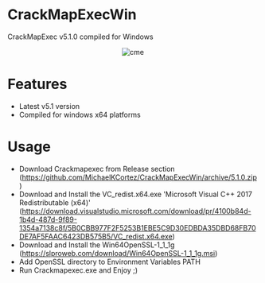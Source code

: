 # CrackMapExecWin
CrackMapExec v5.1.0 compiled for Windows

<p align="center">
  <img src="https://raw.githubusercontent.com/MichaelKCortez/CrackMapExecWin/master/CrackMapexecWin.PNG" alt="cme"/>
</p>



# Features
- Latest v5.1 version
- Compiled for windows x64 platforms

# Usage

- Download Crackmapexec from Release section (https://github.com/MichaelKCortez/CrackMapExecWin/archive/5.1.0.zip)
- Download and Install the VC_redist.x64.exe 'Microsoft Visual C++ 2017 Redistributable (x64)'  (https://download.visualstudio.microsoft.com/download/pr/4100b84d-1b4d-487d-9f89-1354a7138c8f/5B0CBB977F2F5253B1EBE5C9D30EDBDA35DBD68FB70DE7AF5FAAC6423DB575B5/VC_redist.x64.exe)
- Download and Install the Win64OpenSSL-1_1_1g  (https://slproweb.com/download/Win64OpenSSL-1_1_1g.msi)
- Add OpenSSL directory to Environment Variables PATH
- Run Crackmapexec.exe and Enjoy ;)
